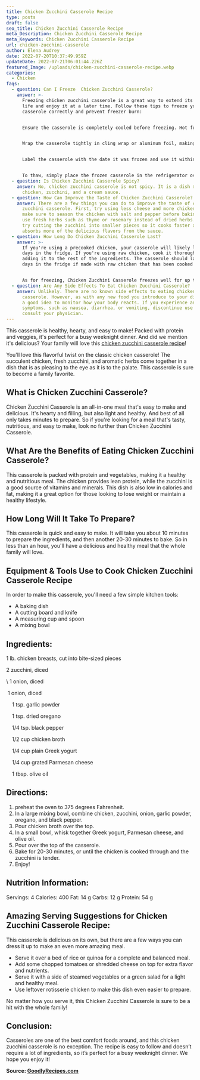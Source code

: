 ```yaml
---
title: Chicken Zucchini Casserole Recipe
type: posts
draft: false
seo_title: Chicken Zucchini Casserole Recipe
meta_Description: Chicken Zucchini Casserole Recipe
meta_Keywords: Chicken Zucchini Casserole Recipe
url: chicken-zucchini-casserole
author: Elena Audrey
date: 2022-07-20T10:37:49.959Z
updateDate: 2022-07-21T06:01:44.226Z
featured_Image: /uploads/chicken-zucchini-casserole-recipe.webp
categories:
  - Chicken
faqs:
  - question: Can I Freeze  Chicken Zucchini Casserole?
    answer: >-
      Freezing chicken zucchini casserole is a great way to extend its shelf
      life and enjoy it at a later time. Follow these tips to freeze your
      casserole correctly and prevent freezer burn:


      Ensure the casserole is completely cooled before freezing. Hot food will cause ice crystals to form, which will affect the texture of the dish.


      Wrap the casserole tightly in cling wrap or aluminum foil, making sure there are no air pockets. This will help to prevent freezer burn.


      Label the casserole with the date it was frozen and use it within 3-4 months for best quality.


      To thaw, simply place the frozen casserole in the refrigerator overnight and then reheat it in the oven before serving.
  - question: Is Chicken Zucchini Casserole Spicy?
    answer: No, chicken zucchini casserole is not spicy. It is a dish made with
      chicken, zucchini, and a cream sauce.
  - question: How Can Improve the Taste of Chicken Zucchini Casserole?
    answer: There are a few things you can do to improve the taste of chicken
      zucchini casserole. First, try using less cheese and more chicken. Second,
      make sure to season the chicken with salt and pepper before baking. Third,
      use fresh herbs such as thyme or rosemary instead of dried herbs. Finally,
      try cutting the zucchini into smaller pieces so it cooks faster and
      absorbs more of the delicious flavors from the sauce.
  - question: How Long Do Chicken Zucchini Casserole Last?
    answer: >-
      If you're using a precooked chicken, your casserole will likely last 3-4
      days in the fridge. If you're using raw chicken, cook it thoroughly before
      adding it to the rest of the ingredients. The casserole should last 5-6
      days in the fridge if made with raw chicken that has been cooked through.


      As for freezing, Chicken Zucchini Casserole freezes well for up to 4 months
  - question: Are Any Side Effects To Eat Chicken Zucchini Casserole?
    answer: Unlikely. There are no known side effects to eating chicken zucchini
      casserole. However, as with any new food you introduce to your diet, it's
      a good idea to monitor how your body reacts. If you experience any adverse
      symptoms, such as nausea, diarrhea, or vomiting, discontinue use and
      consult your physician.
---
```

This casserole is healthy, hearty, and easy to make! Packed with protein and veggies, it's perfect for a busy weeknight dinner. And did we mention it's delicious? Your family will love this [chicken zucchini casserole recipe](https://goodlyrecipes.com/chicken-zucchini-casserole/)!

You'll love this flavorful twist on the classic chicken casserole!  The succulent chicken, fresh zucchini, and aromatic herbs come together in a dish that is as pleasing to the eye as it is to the palate. This casserole is sure to become a family favorite.

## **What is Chicken Zucchini Casserole?**

Chicken Zucchini Casserole is an all-in-one meal that's easy to make and delicious. It's hearty and filling, but also light and healthy. And best of all only takes minutes to prepare. So if you're looking for a meal that's tasty, nutritious, and easy to make, look no further than Chicken Zucchini Casserole.

## **What Are the Benefits of Eating Chicken Zucchini Casserole?**

This casserole is packed with protein and vegetables, making it a healthy and nutritious meal. The chicken provides lean protein, while the zucchini is a good source of vitamins and minerals. This dish is also low in calories and fat, making it a great option for those looking to lose weight or maintain a healthy lifestyle.

## **How Long Will It Take To Prepare?**

This casserole is quick and easy to make. It will take you about 10 minutes to prepare the ingredients, and then another 20-30 minutes to bake. So in less than an hour, you'll have a delicious and healthy meal that the whole family will love.

## **Equipment & Tools Use to Cook Chicken Zucchini Casserole Recipe**

In order to make this casserole, you'll need a few simple kitchen tools:

* A baking dish
* A cutting board and knife
* A measuring cup and spoon
* A mixing bowl

## **Ingredients:**

   1 lb. chicken breasts, cut into bite-sized pieces

   2 zucchini, diced

\    1 onion, diced

    1 onion, diced

    1 tsp. garlic powder

    1 tsp. dried oregano

    1/4 tsp. black pepper

    1/2 cup chicken broth

    1/4 cup plain Greek yogurt

    1/4 cup grated Parmesan cheese

    1 tbsp. olive oil

## **Directions:**

1. preheat the oven to 375 degrees Fahrenheit.
2. In a large mixing bowl, combine chicken, zucchini, onion, garlic powder, oregano, and black pepper.
3. Pour chicken broth over the top.
4. In a small bowl, whisk together Greek yogurt, Parmesan cheese, and olive oil.
5. Pour over the top of the casserole.
6. Bake for 20-30 minutes, or until the chicken is cooked through and the zucchini is tender.
7. Enjoy!

## **Nutrition Information:**

Servings: 4
Calories: 400
Fat: 14 g
Carbs: 12 g
Protein: 54 g

## **Amazing Serving Suggestions for Chicken Zucchini Casserole Recipe:**

This casserole is delicious on its own, but there are a few ways you can dress it up to make an even more amazing meal. 

* Serve it over a bed of rice or quinoa for a complete and balanced meal.
* Add some chopped tomatoes or shredded cheese on top for extra flavor and nutrients.
* Serve it with a side of steamed vegetables or a green salad for a light and healthy meal.
* Use leftover rotisserie chicken to make this dish even easier to prepare.

No matter how you serve it, this Chicken Zucchini Casserole is sure to be a hit with the whole family!

## **Conclusion:**

Casseroles are one of the best comfort foods around, and this chicken zucchini casserole is no exception. The recipe is easy to follow and doesn’t require a lot of ingredients, so it’s perfect for a busy weeknight dinner. We hope you enjoy it!

**Source: <a href="https://goodlyrecipes.com/" target="_blank" rel="noopener">GoodlyRecipes.com</a>**